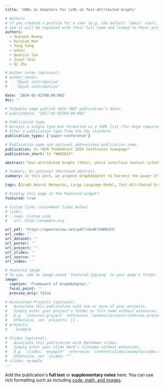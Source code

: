 ```yaml
---
title: 'GNNs as Adapters for LLMs on Text-Attributed Graphs'

# Authors
# If you created a profile for a user (e.g. the default `admin` user), write the username (folder name) here
# and it will be replaced with their full name and linked to their profile.
authors:
  - Xuanwen Huang
  - Kaiqiao Han
  - Yang Yang
  - admin
  - Quanjin Tao
  - Ziwei Chai
  - Qi Zhu

# Author notes (optional)
# author_notes:
#  - 'Equal contribution'
#  - 'Equal contribution'

date: '2024-02-01T00:00:00Z'
doi: ''

# Schedule page publish date (NOT publication's date).
# publishDate: '2017-01-01T00:00:00Z'

# Publication type.
# Accepts a single type but formatted as a YAML list (for Hugo requirements).
# Enter a publication type from the CSL standard.
publication_types: ['paper-conference']

# Publication name and optional abbreviated publication name.
publication: In *ACM TheWebConf 2024 Conference homepage*
publication_short: In *WWW2024*

abstract: Text-attributed Graphs (TAGs), which interlace textual information with graph structures, pose unique challenges and opportunities for joint text and graph modeling. Recently, large language models (LLMs) have greatly advanced the generative and predictive power of text modeling. However, existing research on jointly modeling text and graph structures either incurs high computational costs or offers limited representational power. In this work, we propose GraphAdapter to harness the power of the LLM without fine-tuning its weights on Text-Attributed Graphs. Given a TAG, an adapter GNN is trained to reduce the LLM's error in predicting the next word of text sequences on nodes. Once trained, this GNN adapter can be seamlessly fine-tuned for various downstream tasks. Through extensive node classification experiments across multiple domains, GraphAdapter demonstrates an average improvement of 5% while being more computationally efficient than baselines. We further validate its effectiveness with various language models, including RoBERTa, GPT-2, and Llama 2.

# Summary. An optional shortened abstract.
summary: In this work, we propose GraphAdapter to harness the power of the LLM without fine-tuning its weights on Text-Attributed Graphs. Given a TAG, an adapter GNN is trained to reduce the LLM's error in predicting the next word of text sequences on nodes. 

tags: [Graph Neural Networks, Large Language Model, Text-Attributed Graph]

# Display this page in the Featured widget?
featured: true

# Custom links (uncomment lines below)
# links:
# - name: Custom Link
#   url: http://example.org

url_pdf: 'https://openreview.net/pdf?id=AFJYWMkVCh'
url_code: ''
url_dataset: ''
url_poster: ''
url_project: ''
url_slides: ''
url_source: ''
url_video: ''

# Featured image
# To use, add an image named `featured.jpg/png` to your page's folder.
image:
  caption: 'Framework of GraphAdapter.'
  focal_point: ''
  preview_only: false

# Associated Projects (optional).
#   Associate this publication with one or more of your projects.
#   Simply enter your project's folder or file name without extension.
#   E.g. `internal-project` references `content/project/internal-project/index.md`.
#   Otherwise, set `projects: []`.
# projects:
#  - example

# Slides (optional).
#   Associate this publication with Markdown slides.
#   Simply enter your slide deck's filename without extension.
#   E.g. `slides: "example"` references `content/slides/example/index.md`.
#   Otherwise, set `slides: ""`.
# slides: example
---
```


Add the publication's **full text** or **supplementary notes** here. You can use rich formatting such as including [code, math, and images](https://docs.hugoblox.com/content/writing-markdown-latex/).
